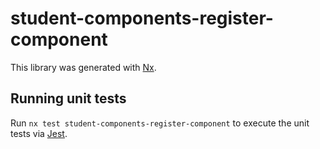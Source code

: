 # student-components-register-component

This library was generated with [Nx](https://nx.dev).

## Running unit tests

Run `nx test student-components-register-component` to execute the unit tests via [Jest](https://jestjs.io).
